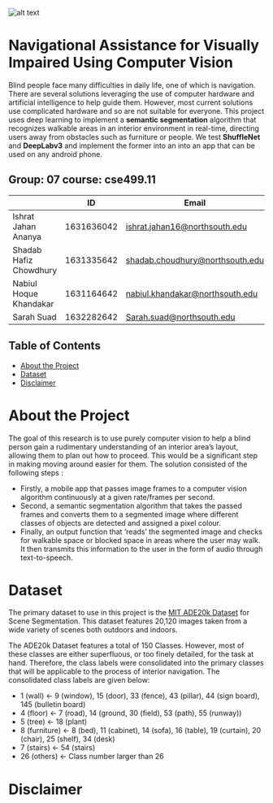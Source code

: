 ![alt text](https://assetsds.cdnedge.bluemix.net/sites/default/files/beta2/uploads/2013/03/NSU1.jpg)
# Navigational Assistance for Visually Impaired Using Computer Vision

 Blind people face many difficulties in daily life, one of which is navigation. There are several solutions leveraging the use of computer hardware and artificial intelligence to help guide them. However, most current solutions use complicated hardware and so are not suitable for everyone. This project uses deep learning to implement a **semantic segmentation** algorithm that recognizes walkable areas in an interior environment in real-time, directing users away from obstacles such as furniture or people. We test **ShuffleNet** and **DeepLabv3** and implement the former into an into an app that can be used on any android phone.


## Group: 07       course: cse499.11


|                |ID                          |Email                         |
|----------------|-------------------------------|-----------------------------|
|Ishrat Jahan Ananya|1631636042             |ishrat.jahan16@northsouth.edu        |
|Shadab Hafiz Chowdhury         |1631335642            |shadab.choudhury@northsouth.edu           |
|Nabiul Hoque Khandakar         |1631164642            |nabiul.khandakar@northsouth.edu           |
|Sarah Suad         |1632282642            |Sarah.suad@northsouth.edu           |


<!-- TABLE OF CONTENTS -->
## Table of Contents

* [About the Project](#about-the-project)
* [Dataset](#dataset)
* [Disclaimer](#disclaimer)


# About the Project
The goal of this research is to use purely computer vision to help a blind person gain a rudimentary understanding of an interior area’s layout, allowing them to plan out how to proceed. This would be a significant step in making moving around easier for them. The solution consisted of the following steps :
* Firstly, a mobile app that passes image frames to a computer vision algorithm continuously at a given rate/frames per second.
* Second, a semantic segmentation algorithm that takes the passed frames and converts them to a segmented image where different classes of objects are detected and assigned a pixel colour.
* Finally, an output function that ‘reads’ the segmented image and checks for walkable space or blocked space in areas where the user may walk. It then transmits this information to the user in the form of audio through text-to-speech.


# Dataset
The primary dataset to use in this project is the [MIT ADE20k Dataset](http://sceneparsing.csail.mit.edu/) for Scene Segmentation. This dataset features 20,120 images taken from a wide variety of scenes both outdoors and indoors. 

The ADE20k Dataset features a total of 150 Classes. However, most of these classes are either superfluous, or too finely detailed, for the task at hand. Therefore, the class labels were consolidated into the primary classes that will be applicable to the process of interior navigation. The consolidated class labels are given below:

* 1 (wall) <- 9 (window), 15 (door), 33 (fence), 43 (pillar), 44 (sign board), 145 (bulletin board)
* 4 (floor) <- 7 (road), 14 (ground, 30 (field), 53 (path), 55 (runway))
* 5 (tree) <- 18 (plant)
* 8 (furniture) <- 8 (bed), 11 (cabinet), 14 (sofa), 16 (table), 19 (curtain), 20 (chair), 25 (shelf), 34 (desk) 
* 7 (stairs) <- 54 (stairs)
* 26 (others) <- Class number larger than 26

# Disclaimer
